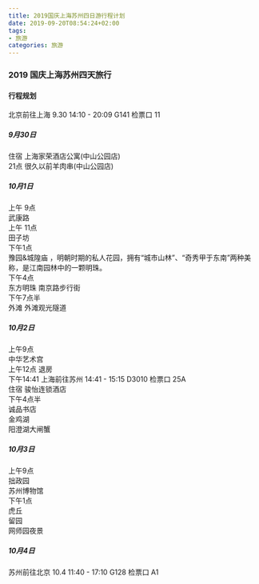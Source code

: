 ```yaml
---
title: 2019国庆上海苏州四日游行程计划
date: 2019-09-20T08:54:24+02:00
tags:
- 旅游
categories: 旅游
---
```


<!-- toc -->

### 2019 国庆上海苏州四天旅行

#### 行程规划  
北京前往上海 9.30 14:10 - 20:09 G141 检票口 11    
##### 9月30日   
住宿 上海家荣酒店公寓(中山公园店)  
21点 很久以前羊肉串(中山公园店)   
##### 10月1日   
上午 9点    
武康路   
上午 11点   
田子坊    
下午1点    
豫园&城隍庙 ，明朝时期的私人花园，拥有“城市山林”、“奇秀甲于东南”两种美称，是江南园林中的一颗明珠。   
下午4点  
东方明珠
南京路步行街   
下午7点半  
外滩  外滩观光隧道  

##### 10月2日
上午9点  
中华艺术宫   
上午12点 
退房     
下午14:41 上海前往苏州  14:41 - 15:15 D3010 检票口 25A  
住宿 骏怡连锁酒店   
下午4点半   
诚品书店  
金鸡湖   
阳澄湖大闸蟹   

##### 10月3日

上午9点  
拙政园   
苏州博物馆       
下午1点   
虎丘  
留园    
网师园夜景

##### 10月4日
苏州前往北京 10.4 11:40 - 17:10 G128 检票口 A1